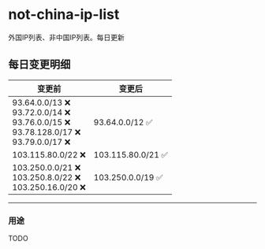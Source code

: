 # not-china-ip-list
外国IP列表、非中国IP列表。每日更新

每日变更明细
--------------------
|  变更前   | 变更后 |
|  ----  | ----  |
|  93.64.0.0/13 :x: <br> 93.72.0.0/14 :x: <br> 93.76.0.0/15 :x: <br> 93.78.128.0/17 :x: <br> 93.79.0.0/17 :x: <br> | 93.64.0.0/12 :white_check_mark: | 
|  103.115.80.0/22 :x:  | 103.115.80.0/21 :white_check_mark: | 
|  103.250.0.0/21 :x: <br> 103.250.8.0/22 :x: <br> 103.250.16.0/20 :x: <br> | 103.250.0.0/19 :white_check_mark: | 

--------------------
### 用途
TODO
